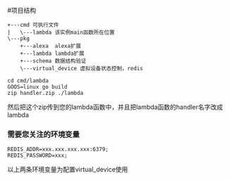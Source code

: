 #项目结构

```
+---cmd 可执行文件
|   \---lambda 该实例main函数所在位置
\---pkg
    +---alexa  alexa扩展
    +---lambda lambda扩展
    +---schema 数据结构验证
    \---virtual_device 虚拟设备状态控制，redis
```

```
cd cmd/lambda
GOOS=linux go build
zip handler.zip ./lambda
```

然后把这个zip传到您的lambda函数中，并且把lambda函数的handler名字改成lambda


### 需要您关注的环境变量
`REDIS_ADDR=xxx.xxx.xxx.xxx:6379;`\
`REDIS_PASSWORD=xxx;`

以上两条环境变量为配置virtual_device使用
